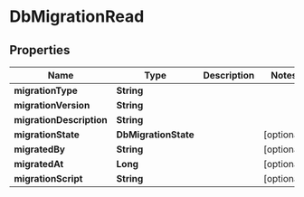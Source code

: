 

# DbMigrationRead


## Properties

| Name | Type | Description | Notes |
|------------ | ------------- | ------------- | -------------|
|**migrationType** | **String** |  |  |
|**migrationVersion** | **String** |  |  |
|**migrationDescription** | **String** |  |  |
|**migrationState** | **DbMigrationState** |  |  [optional] |
|**migratedBy** | **String** |  |  [optional] |
|**migratedAt** | **Long** |  |  [optional] |
|**migrationScript** | **String** |  |  [optional] |



